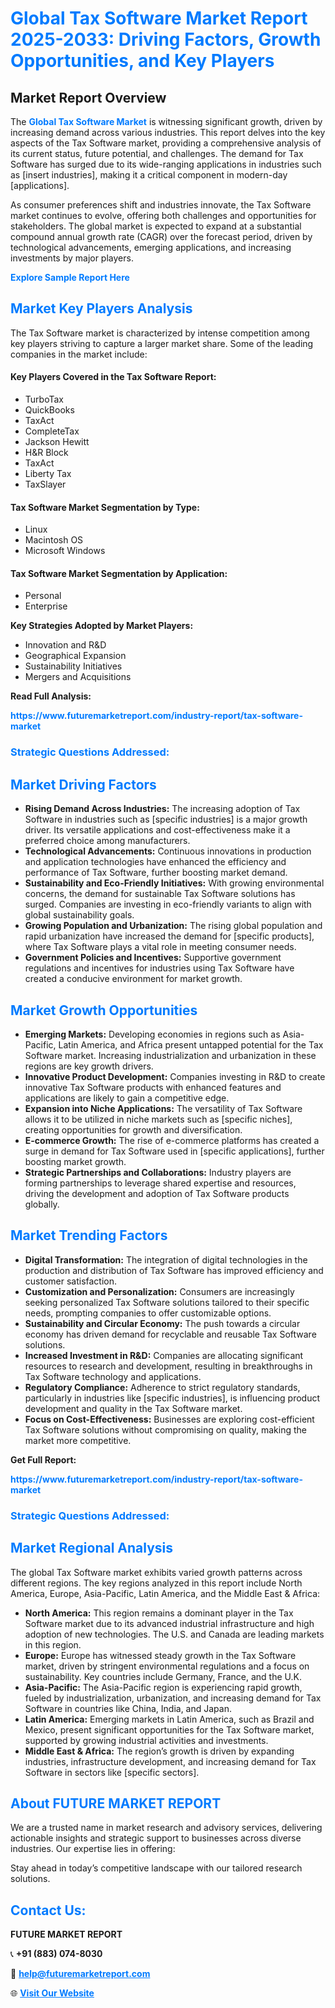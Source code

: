 <h1 style="color: #007BFF;">Global Tax Software Market Report 2025-2033: Driving Factors, Growth Opportunities, and Key Players</h1>

<section id="overview">
<h2>Market Report Overview</h2>
<p>The <a href="https://www.futuremarketreport.com/industry-report/tax-software-market" style="color: #007BFF; text-decoration: none;"><strong>Global Tax Software Market</strong></a> is witnessing significant growth, driven by increasing demand across various industries. This report delves into the key aspects of the Tax Software market, providing a comprehensive analysis of its current status, future potential, and challenges. The demand for Tax Software has surged due to its wide-ranging applications in industries such as [insert industries], making it a critical component in modern-day [applications].</p>
<p>As consumer preferences shift and industries innovate, the Tax Software market continues to evolve, offering both challenges and opportunities for stakeholders. The global market is expected to expand at a substantial compound annual growth rate (CAGR) over the forecast period, driven by technological advancements, emerging applications, and increasing investments by major players.</p>
</section>

<section id="overview">
<p><a href="https://www.futuremarketreport.com/request-sample/reportId=99439" style="color: #007BFF; text-decoration: none;"><strong>Explore Sample Report Here</strong></a></p>
</section>

<section id="key-players">
<h2 style="color: #007BFF;">Market Key Players Analysis</h2>
<p>The Tax Software market is characterized by intense competition among key players striving to capture a larger market share. Some of the leading companies in the market include:</p>
<h4>Key Players Covered in the Tax Software Report:</h4>
<ul><li>TurboTax</li><li>QuickBooks</li><li>TaxAct</li><li>CompleteTax</li><li>Jackson Hewitt</li><li>H&amp;R Block</li><li>TaxAct</li><li>Liberty Tax</li><li>TaxSlayer</li></ul>
<h4>Tax Software Market Segmentation by Type:</h4>
<ul><li>Linux</li><li>Macintosh OS</li><li>Microsoft Windows</li></ul>

<h4>Tax Software Market Segmentation by Application:</h4>
<ul><li>Personal</li><li>Enterprise</li></ul>
<p><strong>Key Strategies Adopted by Market Players:</strong></p>
<ul>
<li>Innovation and R&D</li>
<li>Geographical Expansion</li>
<li>Sustainability Initiatives</li>
<li>Mergers and Acquisitions</li>
</ul>
</section>

<section>
<p><strong>Read Full Analysis: </strong></p><a href="https://www.futuremarketreport.com/industry-report/tax-software-market" style="color: #007BFF; text-decoration: none;"><strong>https://www.futuremarketreport.com/industry-report/tax-software-market</strong></a>
<h3 style="color: #007BFF;">Strategic Questions Addressed:</h3>
</section>

<section id="driving-factors">
<h2 style="color: #007BFF;">Market Driving Factors</h2>
<ul>
<li><strong>Rising Demand Across Industries:</strong> The increasing adoption of Tax Software in industries such as [specific industries] is a major growth driver. Its versatile applications and cost-effectiveness make it a preferred choice among manufacturers.</li>
<li><strong>Technological Advancements:</strong> Continuous innovations in production and application technologies have enhanced the efficiency and performance of Tax Software, further boosting market demand.</li>
<li><strong>Sustainability and Eco-Friendly Initiatives:</strong> With growing environmental concerns, the demand for sustainable Tax Software solutions has surged. Companies are investing in eco-friendly variants to align with global sustainability goals.</li>
<li><strong>Growing Population and Urbanization:</strong> The rising global population and rapid urbanization have increased the demand for [specific products], where Tax Software plays a vital role in meeting consumer needs.</li>
<li><strong>Government Policies and Incentives:</strong> Supportive government regulations and incentives for industries using Tax Software have created a conducive environment for market growth.</li>
</ul>
</section>

<section id="growth-opportunities">
<h2 style="color: #007BFF;">Market Growth Opportunities</h2>
<ul>
<li><strong>Emerging Markets:</strong> Developing economies in regions such as Asia-Pacific, Latin America, and Africa present untapped potential for the Tax Software market. Increasing industrialization and urbanization in these regions are key growth drivers.</li>
<li><strong>Innovative Product Development:</strong> Companies investing in R&D to create innovative Tax Software products with enhanced features and applications are likely to gain a competitive edge.</li>
<li><strong>Expansion into Niche Applications:</strong> The versatility of Tax Software allows it to be utilized in niche markets such as [specific niches], creating opportunities for growth and diversification.</li>
<li><strong>E-commerce Growth:</strong> The rise of e-commerce platforms has created a surge in demand for Tax Software used in [specific applications], further boosting market growth.</li>
<li><strong>Strategic Partnerships and Collaborations:</strong> Industry players are forming partnerships to leverage shared expertise and resources, driving the development and adoption of Tax Software products globally.</li>
</ul>
</section>

<section id="trending-factors">
<h2 style="color: #007BFF;">Market Trending Factors</h2>
<ul>
<li><strong>Digital Transformation:</strong> The integration of digital technologies in the production and distribution of Tax Software has improved efficiency and customer satisfaction.</li>
<li><strong>Customization and Personalization:</strong> Consumers are increasingly seeking personalized Tax Software solutions tailored to their specific needs, prompting companies to offer customizable options.</li>
<li><strong>Sustainability and Circular Economy:</strong> The push towards a circular economy has driven demand for recyclable and reusable Tax Software solutions.</li>
<li><strong>Increased Investment in R&D:</strong> Companies are allocating significant resources to research and development, resulting in breakthroughs in Tax Software technology and applications.</li>
<li><strong>Regulatory Compliance:</strong> Adherence to strict regulatory standards, particularly in industries like [specific industries], is influencing product development and quality in the Tax Software market.</li>
<li><strong>Focus on Cost-Effectiveness:</strong> Businesses are exploring cost-efficient Tax Software solutions without compromising on quality, making the market more competitive.</li>
</ul>
</section>

<section>
<p><strong>Get Full Report: </strong></p><a href="https://www.futuremarketreport.com/industry-report/tax-software-market" style="color: #007BFF; text-decoration: none;"><strong>https://www.futuremarketreport.com/industry-report/tax-software-market</strong></a>
<h3 style="color: #007BFF;">Strategic Questions Addressed:</h3>
</section>


<section id="regional-analysis">
<h2 style="color: #007BFF;">Market Regional Analysis</h2>
<p>The global Tax Software market exhibits varied growth patterns across different regions. The key regions analyzed in this report include North America, Europe, Asia-Pacific, Latin America, and the Middle East & Africa:</p>
<ul>
<li><strong>North America:</strong> This region remains a dominant player in the Tax Software market due to its advanced industrial infrastructure and high adoption of new technologies. The U.S. and Canada are leading markets in this region.</li>
<li><strong>Europe:</strong> Europe has witnessed steady growth in the Tax Software market, driven by stringent environmental regulations and a focus on sustainability. Key countries include Germany, France, and the U.K.</li>
<li><strong>Asia-Pacific:</strong> The Asia-Pacific region is experiencing rapid growth, fueled by industrialization, urbanization, and increasing demand for Tax Software in countries like China, India, and Japan.</li>
<li><strong>Latin America:</strong> Emerging markets in Latin America, such as Brazil and Mexico, present significant opportunities for the Tax Software market, supported by growing industrial activities and investments.</li>
<li><strong>Middle East & Africa:</strong> The region’s growth is driven by expanding industries, infrastructure development, and increasing demand for Tax Software in sectors like [specific sectors].</li>
</ul>
</section>

<footer>
<h2 style="color: #007BFF;">About FUTURE MARKET REPORT</h2>
<p>We are a trusted name in market research and advisory services, delivering actionable insights and strategic support to businesses across diverse industries. Our expertise lies in offering:</p>

<p>Stay ahead in today’s competitive landscape with our tailored research solutions.</p>

<h2 style="color: #007BFF;">Contact Us:</h2>
<p><strong>FUTURE MARKET REPORT</strong></p>
<p>📞 <strong>+91 (883) 074-8030</strong></p>
<p>📧 <strong><a href="mailto:help@futuremarketreport.com" style="color: #007BFF;">help@futuremarketreport.com</a></strong></p>
<p>🌐 <strong><a href="https://www.futuremarketreport.com/" style="color: #007BFF;">Visit Our Website</a></strong></p>
</footer>